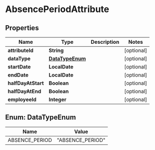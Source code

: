 

# AbsencePeriodAttribute


## Properties

| Name | Type | Description | Notes |
|------------ | ------------- | ------------- | -------------|
|**attributeId** | **String** |  |  [optional] |
|**dataType** | [**DataTypeEnum**](#DataTypeEnum) |  |  [optional] |
|**startDate** | **LocalDate** |  |  [optional] |
|**endDate** | **LocalDate** |  |  [optional] |
|**halfDayAtStart** | **Boolean** |  |  [optional] |
|**halfDayAtEnd** | **Boolean** |  |  [optional] |
|**employeeId** | **Integer** |  |  [optional] |



## Enum: DataTypeEnum

| Name | Value |
|---- | -----|
| ABSENCE_PERIOD | &quot;ABSENCE_PERIOD&quot; |



